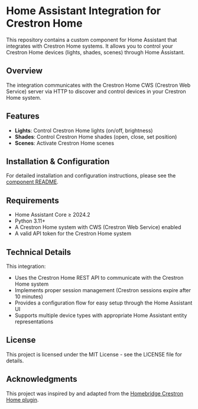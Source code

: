 # Home Assistant Integration for Crestron Home

This repository contains a custom component for Home Assistant that integrates with Crestron Home systems. It allows you to control your Crestron Home devices (lights, shades, scenes) through Home Assistant.

## Overview

The integration communicates with the Crestron Home CWS (Crestron Web Service) server via HTTP to discover and control devices in your Crestron Home system.

## Features

- **Lights**: Control Crestron Home lights (on/off, brightness)
- **Shades**: Control Crestron Home shades (open, close, set position)
- **Scenes**: Activate Crestron Home scenes

## Installation & Configuration

For detailed installation and configuration instructions, please see the [component README](custom_components/crestron_home/README.md).

## Requirements

- Home Assistant Core ≥ 2024.2
- Python 3.11+
- A Crestron Home system with CWS (Crestron Web Service) enabled
- A valid API token for the Crestron Home system

## Technical Details

This integration:

- Uses the Crestron Home REST API to communicate with the Crestron Home system
- Implements proper session management (Crestron sessions expire after 10 minutes)
- Provides a configuration flow for easy setup through the Home Assistant UI
- Supports multiple device types with appropriate Home Assistant entity representations

## License

This project is licensed under the MIT License - see the LICENSE file for details.

## Acknowledgments

This project was inspired by and adapted from the [Homebridge Crestron Home plugin](https://github.com/yourusername/homebridge-crestron-home).
